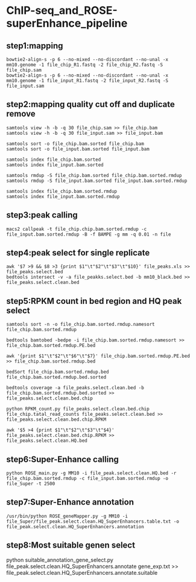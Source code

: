 ChIP-seq_and_ROSE-superEnhance_pipeline
===

step1:mapping
---
    bowtie2-align-s -p 6 --no-mixed --no-discordant --no-unal -x mm10.genome -1 file_chip_R1.fastq -2 file_chip_R2.fastq -S file_chip.sam
    bowtie2-align-s -p 6 --no-mixed --no-discordant --no-unal -x mm10.genome -1 file_input_R1.fastq -2 file_input_R2.fastq -S file_input.sam

step2:mapping quality cut off and duplicate remove
---
    samtools view -h -b -q 30 file_chip.sam >> file_chip.bam
    samtools view -h -b -q 30 file_input.sam >> file_input.bam

    samtools sort -o file_chip.bam.sorted file_chip.bam
    samtools sort -o file_input.bam.sorted file_input.bam

    samtools index file_chip.bam.sorted
    samtools index file_input.bam.sorted

    samtools rmdup -S file_chip.bam.sorted file_chip.bam.sorted.rmdup
    samtools rmdup -S file_input.bam.sorted file_input.bam.sorted.rmdup

    samtools index file_chip.bam.sorted.rmdup
    samtools index file_input.bam.sorted.rmdup

step3:peak calling
---
    macs2 callpeak -t file_chip.chip.bam.sorted.rmdup -c file_input.bam.sorted.rmdup -B -f BAMPE -g mm -q 0.01 -n file

step4:peak select for single replicate
---
    awk '$7 >9 && $8 >3 {print $1"\t"$2"\t"$3"\t"$10}' file_peaks.xls >> file_peaks.select.bed
    bedtools intersect -v -a file_peakks.select.bed -b mm10_black.bed >> file_peaks.select.clean.bed

step5:RPKM count in bed region and HQ peak select
---
    samtools sort -n -o file_chip.bam.sorted.rmdup.namesort file_chip.bam.sorted.rmdup
    
    bedtools bamtobed -bedpe -i file_chip.bam.sorted.rmdup.namesort >> file_chip.bam.sorted.rmdup.PE.bed

    awk '{print $1"\t"$2"\t"$6"\t"$7}' file_chip.bam.sorted.rmdup.PE.bed >> file_chip.bam.sorted.rmdup.bed

    bedSort file_chip.bam.sorted.rmdup.bed file_chip.bam.sorted.rmdup.bed.sorted

    bedtools coverage -a file_peaks.select.clean.bed -b file_chip.bam.sorted.rmdup.bed.sorted >> file_peaks.select.clean.bed.chip

    python RPKM_count.py file_peaks.select.clean.bed.chip file_chip.tatal_read_counts file_peaks.select.clean.bed >> file_peaks.select.clean.bed.chip.RPKM

    awk '$5 >4 {print $1"\t"$2"\t"$3"\t"$4}' file_peaks.select.clean.bed.chip.RPKM >> file_peaks.select.clean.HQ.bed

step6:Super-Enhance calling
---
    python ROSE_main.py -g MM10 -i file_peak.select.clean.HQ.bed -r file_chip.bam.sorted.rmdup -c file_input.bam.sorted.rmdup -o file_Super -t 2500

step7:Super-Enhance annotation
---
    /usr/bin/python ROSE_geneMapper.py -g MM10 -i file_Super/file_peak.select.clean.HQ_SuperEnhancers.table.txt -o file_peak.select.clean.HQ_SuperEnhancers.annotation
step8:Most suitable genen select
---
python suitable_annotation_gene_select.py file_peak.select.clean.HQ_SuperEnhancers.annotate gene_exp.txt >> file_peak.select.clean.HQ_SuperEnhancers.annotate.suitable
